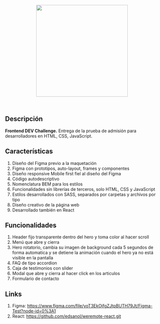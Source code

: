 <p align="center">
  <img src="https://weremote.net/wp-content/uploads/2021/04/Logo-WR.svg" width="300" />
</p>
<br />

## Descripción
**Frontend DEV Challenge.** Entrega de la prueba de admisión para desarrolladores en HTML, CSS, JavaScript.

## Características
1. Diseño del Figma previo a la maquetación
2. Figma con prototipos, auto-layout, frames y componentes
3. Diseño responsive Mobile first fiel al diseño del Figma
4. Código autodescriptivo
5. Nomenclatura BEM para los estilos
6. Funcionalidades sin librerías de terceros, solo HTML, CSS y JavaScript
7. Estilos desarrollados con SASS, separados por carpetas y archivos por tipo
8. Diseño creativo de la página web
9. Desarrollado también en React

## Funcionalidades
1. Header fijo transparente dentro del hero y toma color al hacer scroll
2. Menú que abre y cierra
3. Hero rotatorio, cambia su imagen de background cada 5 segundos de forma automatica y se detiene la animación cuando el hero ya no está visible en la pantalla
4. FAQ de tipo accordion
5. Caja de testimonios con slider
6. Modal que abre y cierra al hacer click en los articulos
7. Formulario de contacto

## Links
1. Figma: https://www.figma.com/file/yoT3EkOjfgZJtpBUTH79Jt/Figma-Test?node-id=0%3A1
2. React: https://github.com/edsanol/weremote-react.git
